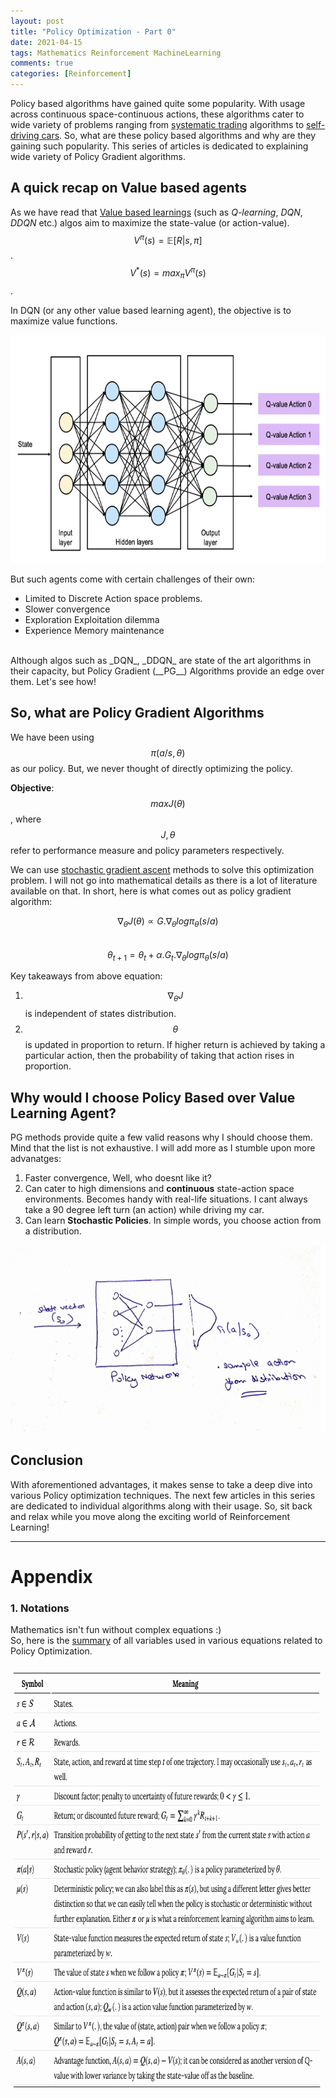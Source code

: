 ```yaml
---
layout: post
title: "Policy Optimization - Part 0"
date: 2021-04-15
tags: Mathematics Reinforcement MachineLearning
comments: true
categories: [Reinforcement]
---
```



Policy based algorithms have gained quite some popularity. With usage across continuous space-continuous actions, these algorithms cater to wide variety of problems ranging from [systematic trading](https://arxiv.org/abs/1911.10107) algorithms to [self-driving cars](https://link.springer.com/chapter/10.1007/978-981-15-1081-6_5). So, what are these policy based algorithms and why are they gaining such popularity. This series of articles is dedicated to explaining wide variety of Policy Gradient algorithms. 

## A quick recap on Value based agents
As we have read that [Value based learnings](https://en.wikipedia.org/wiki/Reinforcement_learning#Value_function) (such as _Q-learning_, _DQN_, _DDQN_ etc.) algos aim to maximize the state-value (or action-value). <br>
$$ V^\pi(s) = \mathbb{E}[R|s, \pi] $$. <br>
$$ V^*(s) = max_\pi V^\pi(s) $$.

In DQN (or any other value based learning agent), the objective is to maximize value functions.

<p class="aligncenter"> 
<img src="/data/pics/2021/04/DQN.png" alt="DQN network" width="700" height="365" />
</p>


But such agents come with certain challenges of their own:
* Limited to Discrete Action space problems. 
* Slower convergence
* Exploration Exploitation dilemma
* Experience Memory maintenance

<br>
Although algos such as _DQN_, _DDQN_ are state of the art algorithms in their capacity, but Policy Gradient (__PG__) Algorithms provide an edge over them. Let's see how!

## So, what are Policy Gradient Algorithms
We have been using $$ \pi({a/s}, \theta) $$ as our policy. But, we never thought of directly optimizing the policy. <br>

__Objective__:
$$ {max} {J}(\theta) $$, where $${J} {, } \theta$$ refer to performance measure and policy parameters respectively.

We can use [stochastic gradient ascent](https://en.wikipedia.org/wiki/Stochastic_gradient_descent) methods to solve this optimization problem. I will not go into mathematical details as there is a lot of literature available on that. In short, here is what comes out as policy gradient algorithm:

$$ \nabla_\theta{J}(\theta) \propto  {G}.\nabla_\theta{log}\pi_\theta(s/a) $$ <br>
$$ \theta_{t+1} = \theta_{t} + \alpha.G_t.\nabla_\theta{log}\pi_\theta(s/a) $$

Key takeaways from above equation:
1. $$ \nabla_\theta{J} $$ is independent of states distribution.
2. $$ \theta $$ is updated in proportion to return. If higher return is achieved by taking a particular action, then the probability of taking that action rises in proportion.


## Why would I choose Policy Based over Value Learning Agent?
PG methods provide quite a few valid reasons why I should choose them. Mind that the list is not exhaustive. I will add more as I stumble upon more advanatges:
1. Faster convergence, Well, who doesnt like it? 
2. Can cater to high dimensions and __continuous__ state-action space environments. Becomes handy with real-life situations. I cant always take a 90 degree left turn (an action) while driving my car. 
3. Can learn __Stochastic Policies__. In simple words, you choose action from a distribution.

<p class="aligncenter"> 
<img src="/data/pics/2021/04/PG.png" alt="Simple PG network" width="600" height="300" />
</p>


## Conclusion
With aforementioned advantages, it makes sense to take a deep dive into various Policy optimization techniques. 
The next few articles in this series are dedicated to individual algorithms along with their usage. So, sit back and relax while you move along the exciting world of Reinforcement Learning!


----------------

# Appendix

### 1. Notations
Mathematics isn't fun without complex equations :) <br>
So, here is the [summary](https://lilianweng.github.io/lil-log/2018/04/08/policy-gradient-algorithms.html#notations) of all variables used in various equations related to Policy Optimization. 

<img src="/data/pics/2021/04/notations.png" alt="Simple PG network" width="760" height="688" />





